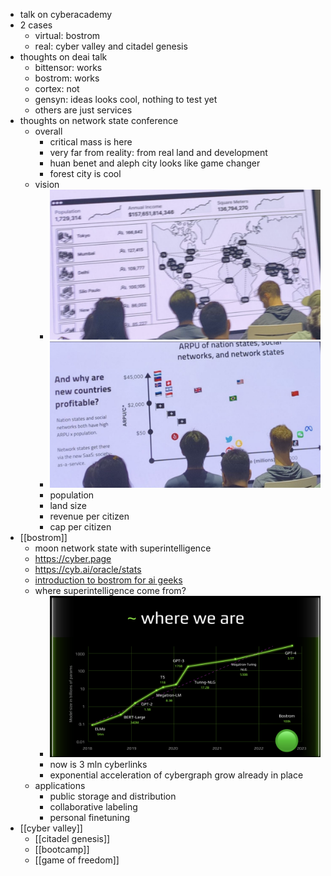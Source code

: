 - talk on cyberacademy
- 2 cases
	- virtual: bostrom
	- real: cyber valley and citadel genesis
- thoughts on deai talk
	- bittensor: works
	- bostrom: works
	- cortex: not
	- gensyn: ideas looks cool, nothing to test yet
	- others are just services
- thoughts on network state conference
	- overall
		- critical mass is here
		- very far from reality: from real land and development
		- huan benet and aleph city looks like game changer
		- forest city is cool
	- vision
		- ![image.png](../assets/image_1727963851812_0.png)
		- ![image.png](../assets/image_1727963870454_0.png)
		- population
		- land size
		- revenue per citizen
		- cap per citizen
- [[bostrom]]
	- moon network state with superintelligence
	- https://cyber.page
	- https://cyb.ai/oracle/stats
	- [introduction to bostrom for ai geeks](https://cyber.page/#/page/introduction%20to%20bostrom%20for%20ai%20geeks)
	- where superintelligence come from?
		- ![image.png](../assets/image_1727964304056_0.png)
		- now is 3 mln cyberlinks
		- exponential acceleration of cybergraph grow already in place
	- applications
		- public storage and distribution
		- collaborative labeling
		- personal finetuning
- [[cyber valley]]
	- [[citadel genesis]]
	- [[bootcamp]]
	- [[game of freedom]]